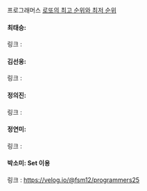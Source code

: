 프로그래머스 [로또의 최고 순위와 최저 순위](https://school.programmers.co.kr/learn/courses/30/lessons/77484)<br>

#### 최태승:
링크 : 

#### 김선웅: 
링크 :

#### 정의진:
링크 :

#### 정연미: 
링크 : 

#### 박소미: Set 이용
링크 : https://velog.io/@fsm12/programmers25
